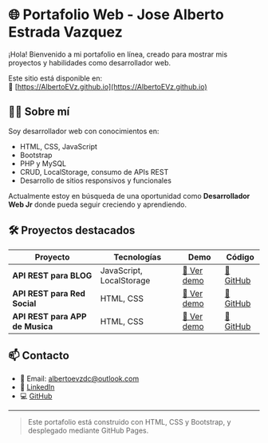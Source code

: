 # 🌐 Portafolio Web - Jose Alberto Estrada Vazquez

¡Hola! Bienvenido a mi portafolio en línea, creado para mostrar mis proyectos y habilidades como desarrollador web.

Este sitio está disponible en:  
🔗 [https://AlbertoEVz.github.io](https://AlbertoEVz.github.io)

## 👨‍💻 Sobre mí

Soy desarrollador web con conocimientos en:

- HTML, CSS, JavaScript
- Bootstrap
- PHP y MySQL
- CRUD, LocalStorage, consumo de APIs REST
- Desarrollo de sitios responsivos y funcionales

Actualmente estoy en búsqueda de una oportunidad como **Desarrollador Web Jr** donde pueda seguir creciendo y aprendiendo.

## 🛠 Proyectos destacados

| Proyecto | Tecnologías | Demo | Código |
|---------|-------------|------|--------|
| **API REST para BLOG** | JavaScript, LocalStorage | [🔗 Ver demo](https://albertoevz.github.io/crud-usuarios-js) | [📂 GitHub](https://github.com/AlbertoEVz/crud-usuarios-js) |
| **API REST para Red Social** | HTML, CSS | [🔗 Ver demo](https://albertoevz.github.io/clon-netflix-html-css) | [📂 GitHub](https://github.com/AlbertoEVz/clon-netflix-html-css) |
| **API REST para APP de Musica** | HTML, CSS | [🔗 Ver demo](https://albertoevz.github.io/clon-netflix-html-css) | [📂 GitHub](https://github.com/AlbertoEVz/clon-netflix-html-css) |

<!-- Aqui puedo agregar mas proyectos -->

## 📫 Contacto

- 📧 Email: albertoevzdc@outlook.com
- 💼 [LinkedIn](https://www.linkedin.com/in/jose-alberto-estrada-vazquez)
- 💻 [GitHub](https://github.com/AlbertoEVz)

---

> Este portafolio está construido con HTML, CSS y Bootstrap, y desplegado mediante GitHub Pages.
